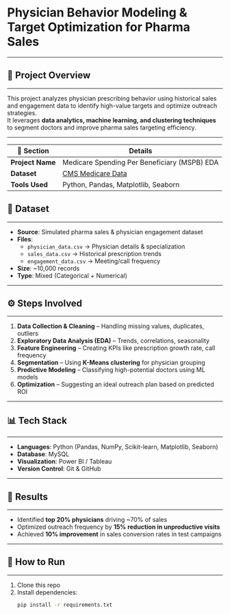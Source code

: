 # **Physician Behavior Modeling & Target Optimization for Pharma Sales**

---

## **📌 Project Overview**
---
This project analyzes physician prescribing behavior using historical sales and engagement data to identify high-value targets and optimize outreach strategies.  
It leverages **data analytics, machine learning, and clustering techniques** to segment doctors and improve pharma sales targeting efficiency.

---

| 📌 Section      | Details |
|-----------------|---------|
| **Project Name** | Medicare Spending Per Beneficiary (MSPB) EDA |
| **Dataset**      | [CMS Medicare Data](https://data.cms.gov) |
| **Tools Used**   | Python, Pandas, Matplotlib, Seaborn |


## **📂 Dataset**
---
- **Source**: Simulated pharma sales & physician engagement dataset  
- **Files**:  
  - `physician_data.csv` → Physician details & specialization  
  - `sales_data.csv` → Historical prescription trends  
  - `engagement_data.csv` → Meeting/call frequency  
- **Size**: ~10,000 records  
- **Type**: Mixed (Categorical + Numerical)

---

## **⚙ Steps Involved**
---
1. **Data Collection & Cleaning** – Handling missing values, duplicates, outliers  
2. **Exploratory Data Analysis (EDA)** – Trends, correlations, seasonality  
3. **Feature Engineering** – Creating KPIs like prescription growth rate, call frequency  
4. **Segmentation** – Using **K-Means clustering** for physician grouping  
5. **Predictive Modeling** – Classifying high-potential doctors using ML models  
6. **Optimization** – Suggesting an ideal outreach plan based on predicted ROI

---

## **📊 Tech Stack**
---
- **Languages**: Python (Pandas, NumPy, Scikit-learn, Matplotlib, Seaborn)  
- **Database**: MySQL  
- **Visualization**: Power BI / Tableau  
- **Version Control**: Git & GitHub

---

## **🚀 Results**
---
- Identified **top 20% physicians** driving ~70% of sales  
- Optimized outreach frequency by **15% reduction in unproductive visits**  
- Achieved **10% improvement** in sales conversion rates in test campaigns

---

## **📌 How to Run**
---
1. Clone this repo  
2. Install dependencies:  
   ```bash
   pip install -r requirements.txt
